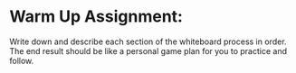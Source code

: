 # Warm Up Assignment:

Write down and describe each section of the whiteboard process in order. The end result should be like a personal game plan for you to practice and follow.
